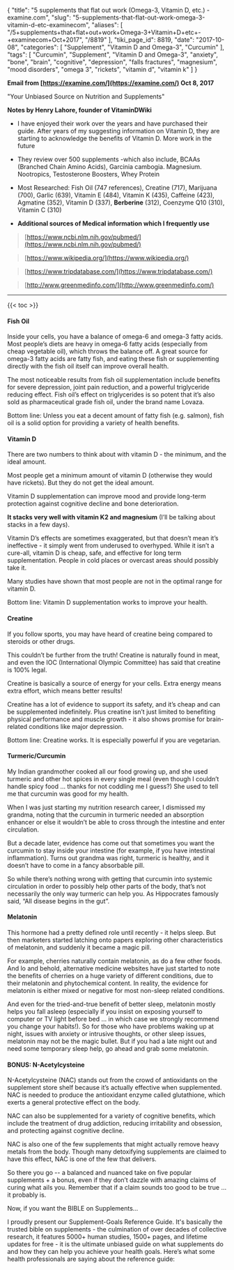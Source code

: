 {
    "title": "5 supplements that flat out work (Omega-3, Vitamin D, etc.) - examine.com",
    "slug": "5-supplements-that-flat-out-work-omega-3-vitamin-d-etc-examinecom",
    "aliases": [
        "/5+supplements+that+flat+out+work+Omega-3+Vitamin+D+etc+-+examinecom+Oct+2017",
        "/8819"
    ],
    "tiki_page_id": 8819,
    "date": "2017-10-08",
    "categories": [
        "Supplement",
        "Vitamin D and Omega-3",
        "Curcumin"
    ],
    "tags": [
        "Curcumin",
        "Supplement",
        "Vitamin D and Omega-3",
        "anxiety",
        "bone",
        "brain",
        "cognitive",
        "depression",
        "falls fractures",
        "magnesium",
        "mood disorders",
        "omega 3",
        "rickets",
        "vitamin d",
        "vitamin k"
    ]
}


**Email from [https://examine.com/](https://examine.com/) Oct 8, 2017** 

"Your Unbiased Source on Nutrition and Supplements"

 **Notes by Henry Lahore, founder of VitaminDWiki** 

* I have enjoyed their work over the years and have purchased their guide. After years of my suggesting information on Vitamin D, they are starting to acknowledge the benefits of Vitamin D.  More work in the future

* They review over 500 supplements -which also include, BCAAs (Branched Chain Amino Acids), Garcinia cambogia. Magnesium. Nootropics, Testosterone Boosters, Whey Protein

* Most Researched: Fish Oil (747 references), Creatine (717), Marijuana (700), Garlic (639), Vitamin E (484), Vitamin K (435), Caffeine (423), Agmatine (352), Vitamin D (337),  **Berberine**  (312), Coenzyme Q10 (310), Vitamin C (310)

*  **Additional sources of Medical information which I frequently use** 

> [https://www.ncbi.nlm.nih.gov/pubmed/](https://www.ncbi.nlm.nih.gov/pubmed/)

> [https://www.wikipedia.org/](https://www.wikipedia.org/)

> [https://www.tripdatabase.com/](https://www.tripdatabase.com/)

> [http://www.greenmedinfo.com/](http://www.greenmedinfo.com/)

---

{{< toc >}}

#### Fish Oil

Inside your cells, you have a balance of omega-6 and omega-3 fatty acids. Most people’s diets are heavy in omega-6 fatty acids (especially from cheap vegetable oil), which throws the balance off. A great source for omega-3 fatty acids are fatty fish, and eating these fish or supplementing directly with the fish oil itself can improve overall health.

The most noticeable results from fish oil supplementation include benefits for severe depression, joint pain reduction, and a powerful triglyceride reducing effect. Fish oil’s effect on triglycerides is so potent that it’s also sold as pharmaceutical grade fish oil, under the brand name Lovaza.

Bottom line: Unless you eat a decent amount of fatty fish (e.g. salmon), fish oil is a solid option for providing a variety of health benefits.

#### Vitamin D

There are two numbers to think about with vitamin D - the minimum, and the ideal amount.

Most people get a minimum amount of vitamin D (otherwise they would have rickets). But they do not get the ideal amount.

Vitamin D supplementation can improve mood and provide long-term protection against cognitive decline and bone deterioration. 

 **It stacks very well with vitamin K2 and magnesium**  (I’ll be talking about stacks in a few days).

Vitamin D’s effects are sometimes exaggerated, but that doesn’t mean it’s ineffective - it simply went from underused to overhyped. While it isn’t a cure-all, vitamin D is cheap, safe, and effective for long term supplementation. People in cold places or overcast areas should possibly take it.

Many studies have shown that most people are not in the optimal range for vitamin D.

Bottom line: Vitamin D supplementation works to improve your health.

#### Creatine

If you follow sports, you may have heard of creatine being compared to steroids or other drugs.

This couldn’t be further from the truth! Creatine is naturally found in meat, and even the IOC (International Olympic Committee) has said that creatine is 100% legal.

Creatine is basically a source of energy for your cells. Extra energy means extra effort, which means better results!

Creatine has a lot of evidence to support its safety, and it’s cheap and can be supplemented indefinitely. Plus creatine isn’t just limited to benefiting physical performance and muscle growth - it also shows promise for brain-related conditions like major depression.

Bottom line: Creatine works. It is especially powerful if you are vegetarian.

#### Turmeric/Curcumin

My Indian grandmother cooked all our food growing up, and she used turmeric and other hot spices in every single meal (even though I couldn’t handle spicy food … thanks for not coddling me I guess?) She used to tell me that curcumin was good for my health.

When I was just starting my nutrition research career, I dismissed my grandma, noting that the curcumin in turmeric needed an absorption enhancer or else it wouldn’t be able to cross through the intestine and enter circulation.

But a decade later, evidence has come out that sometimes you want the curcumin to stay inside your intestine (for example, if you have intestinal inflammation). Turns out grandma was right, turmeric is healthy, and it doesn’t have to come in a fancy absorbable pill.

So while there’s nothing wrong with getting that curcumin into systemic circulation in order to possibly help other parts of the body, that’s not necessarily the only way turmeric can help you. As Hippocrates famously said, “All disease begins in the gut”.

#### Melatonin

This hormone had a pretty defined role until recently - it helps sleep. But then marketers started latching onto papers exploring other characteristics of melatonin, and suddenly it became a magic pill.

For example, cherries naturally contain melatonin, as do a few other foods. And lo and behold, alternative medicine websites have just started to note the benefits of cherries on a huge variety of different conditions, due to their melatonin and phytochemical content. In reality, the evidence for melatonin is either mixed or negative for most non-sleep related conditions.

And even for the tried-and-true benefit of better sleep, melatonin mostly helps you fall asleep (especially if you insist on exposing yourself to computer or TV light before bed … in which case we strongly recommend you change your habits!). So for those who have problems waking up at night, issues with anxiety or intrusive thoughts, or other sleep issues, melatonin may not be the magic bullet. But if you had a late night out and need some temporary sleep help, go ahead and grab some melatonin.

#### BONUS: N-Acetylcysteine

N-Acetylcysteine (NAC) stands out from the crowd of antioxidants on the supplement store shelf because it’s actually effective when supplemented. NAC is needed to produce the antioxidant enzyme called glutathione, which exerts a general protective effect on the body.

NAC can also be supplemented for a variety of cognitive benefits, which include the treatment of drug addiction, reducing irritability and obsession, and protecting against cognitive decline.

NAC is also one of the few supplements that might actually remove heavy metals from the body. Though many detoxifying supplements are claimed to have this effect, NAC is one of the few that delivers.

So there you go -- a balanced and nuanced take on five popular supplements + a bonus, even if they don’t dazzle with amazing claims of curing what ails you. Remember that if a claim sounds too good to be true … it probably is.

Now, if you want the BIBLE on Supplements...

I proudly present our Supplement-Goals Reference Guide. It's basically the trusted bible on supplements - the culmination of over decades of collective research, it features 5000+ human studies, 1500+ pages, and lifetime updates for free - it is the ultimate unbiased guide on what supplements do and how they can help you achieve your health goals. Here’s what some health professionals are saying about the reference guide: